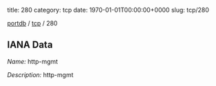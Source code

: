 title: 280
category: tcp
date: 1970-01-01T00:00:00+0000
slug: tcp/280

[portdb](/) / [tcp](/category/tcp.html) / 280


## IANA Data

_Name:_ http-mgmt

_Description:_ http-mgmt

